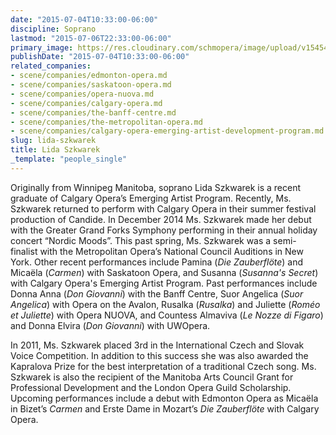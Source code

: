 ```yaml
---
date: "2015-07-04T10:33:00-06:00"
discipline: Soprano
lastmod: "2015-07-06T22:33:00-06:00"
primary_image: https://res.cloudinary.com/schmopera/image/upload/v1545409169/media/webhook-uploads/1436027344360/Lida.jpg.jpg
publishDate: "2015-07-04T10:33:00-06:00"
related_companies:
- scene/companies/edmonton-opera.md
- scene/companies/saskatoon-opera.md
- scene/companies/opera-nuova.md
- scene/companies/calgary-opera.md
- scene/companies/the-banff-centre.md
- scene/companies/the-metropolitan-opera.md
- scene/companies/calgary-opera-emerging-artist-development-program.md
slug: lida-szkwarek
title: Lida Szkwarek
_template: "people_single"
---
```


Originally from Winnipeg Manitoba, soprano Lida Szkwarek is a recent graduate of Calgary Opera’s Emerging Artist Program. Recently, Ms. Szkwarek returned to perform with Calgary Opera in their summer festival production of Candide. In December 2014 Ms. Szkwarek made her debut with the Greater Grand Forks Symphony performing in their annual holiday concert “Nordic Moods”. This past spring, Ms. Szkwarek was a semi- finalist with the Metropolitan Opera’s National Council Auditions in New York. Other recent performances include Pamina (*Die Zauberflöte*) and Micaëla (*Carmen*) with Saskatoon Opera, and Susanna (*Susanna's Secret*) with Calgary Opera's Emerging Artist Program. Past performances include Donna Anna (*Don Giovanni*) with the Banff Centre, Suor Angelica (*Suor Angelica*) with Opera on the Avalon, Rusalka (*Rusalka*) and Juliette (*Roméo et Juliette*) with Opera NUOVA, and Countess Almaviva (*Le Nozze di Figaro*) and Donna Elvira (*Don Giovanni*) with UWOpera. 

In 2011, Ms. Szkwarek placed 3rd in the International Czech and Slovak Voice Competition. In addition to this success she was also awarded the Kapralova Prize for the best interpretation of a traditional Czech song. Ms. Szkwarek is also the recipient of the Manitoba Arts Council Grant for Professional Development and the London Opera Guild Scholarship. Upcoming performances include a debut with Edmonton Opera as Micaëla in Bizet’s *Carmen* and Erste Dame in Mozart’s *Die Zauberflöte* with Calgary Opera.
